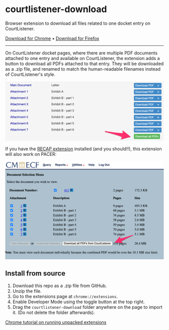 # courtlistener-download

Browser extension to download all files related to one docket entry on CourtListener.

[Download for Chrome](https://chromewebstore.google.com/detail/courtlistener-multiple-pd/mfhmcnemllapebbjmgjidncbimcnhkie) • [Download for Firefox](https://addons.mozilla.org/en-US/firefox/addon/courtlistener-multi-downloader/)

---

On CourtListener docket pages, where there are multiple PDF documents attached to one entry and available on CourtListener, the extension adds a button to download all PDFs attached to that entry. They will be downloaded as a .zip file, and renamed to match the human-readable filenames instead of CourtListener's style.

![Screenshot of CourtListener docket entry with multiple attachments, with an arrow pointing to a "Download all PDFs" button](./courtlistener-download.png)

If you have the [RECAP extension](https://free.law/recap) installed (and you should!!), this extension will also work on PACER:

![Screenshot of PACER docket entry with multiple attachments, with an arrow pointing to a "Download all PDFs from CourtListener" button](./pacer-download.png)

## Install from source

1. Download this repo as a .zip file from GitHub.
2. Unzip the file.
3. Go to the extensions page at `chrome://extensions`.
4. Enable Developer Mode using the toggle button at the top right.
5. Drag the `courtlistener-download` folder anywhere on the page to import it. (Do not delete the folder afterwards).

[Chrome tutorial on running unpacked extensions](https://developer.chrome.com/docs/extensions/get-started/tutorial/hello-world#load-unpacked)
